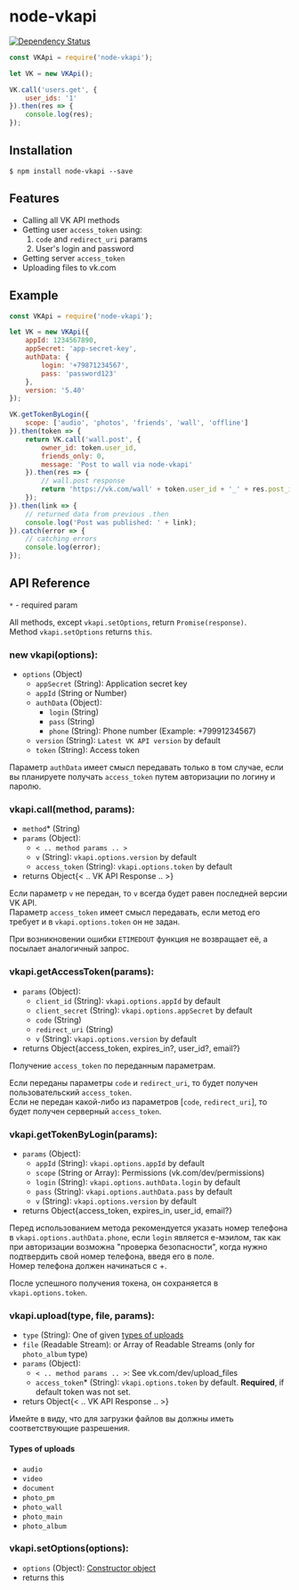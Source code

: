 # node-vkapi

[![Dependency Status](https://david-dm.org/olnaz/node-vkapi.svg)](https://david-dm.org/olnaz/node-vkapi)

```javascript
const VKApi = require('node-vkapi');

let VK = new VKApi();

VK.call('users.get', {
    user_ids: '1'
}).then(res => {
    console.log(res);
});
```

## Installation

    $ npm install node-vkapi --save
    
## Features

* Calling all VK API methods
* Getting user `access_token` using:
    1. `code` and `redirect_uri` params
    2. User's login and password
* Getting server `access_token`
* Uploading files to vk.com

## Example

```javascript
const VKApi = require('node-vkapi');

let VK = new VKApi({
    appId: 1234567890, 
    appSecret: 'app-secret-key', 
    authData: {
        login: '+79871234567', 
        pass: 'password123'
    }, 
    version: '5.40'
});

VK.getTokenByLogin({
    scope: ['audio', 'photos', 'friends', 'wall', 'offline']
}).then(token => {
    return VK.call('wall.post', {
        owner_id: token.user_id, 
        friends_only: 0, 
        message: 'Post to wall via node-vkapi'
    }).then(res => {
        // wall.post response
        return 'https://vk.com/wall' + token.user_id + '_' + res.post_id;
    });
}).then(link => {
    // returned data from previous .then
    console.log('Post was published: ' + link);
}).catch(error => {
    // catching errors
    console.log(error);
});
```

## API Reference

`*` - required param

All methods, except `vkapi.setOptions`, return `Promise(response)`.  
Method `vkapi.setOptions` returns `this`.

### new vkapi(options):
* `options` (Object)
    * `appSecret` (String): Application secret key
    * `appId` (String or Number)
    * `authData` (Object):
        * `login` (String)
        * `pass` (String)
        * `phone` (String): Phone number (Example: +79991234567)
    * `version` (String): `Latest VK API version` by default
    * `token` (String): Access token


Параметр `authData` имеет смысл передавать только в том случае, если вы планируете получать `access_token` путем авторизации по логину и паролю.

### vkapi.call(method, params):  
* `method`* (String)
* `params` (Object):
    * `< .. method params .. >`
    * `v` (String): `vkapi.options.version` by default
    * `access_token` (String): `vkapi.options.token` by default
* returns Object{< .. VK API Response .. >}

Если параметр `v` не передан, то `v` всегда будет равен последней версии VK API.  
Параметр `access_token` имеет смысл передавать, если метод его требует и в `vkapi.options.token` он не задан. 

При возникновении ошибки `ETIMEDOUT` функция не возвращает её, а посылает аналогичный запрос. 

### vkapi.getAccessToken(params):  
* `params` (Object):
    * `client_id` (String): `vkapi.options.appId` by default
    * `client_secret` (String): `vkapi.options.appSecret` by default
    * `code` (String)
    * `redirect_uri` (String)
    * `v` (String): `vkapi.options.version` by default
* returns Object{access_token, expires_in?, user_id?, email?}

Получение `access_token` по переданным параметрам. 

Если переданы параметры `code` и `redirect_uri`, то будет получен пользовательский `access_token`.  
Если не передан какой-либо из параметров [`code`, `redirect_uri`], то будет получен серверный `access_token`.

### vkapi.getTokenByLogin(params):  
* `params` (Object):
    * `appId` (String): `vkapi.options.appId` by default
    * `scope` (String or Array): Permissions (vk.com/dev/permissions)
    * `login` (String): `vkapi.options.authData.login` by default
    * `pass` (String): `vkapi.options.authData.pass` by default
    * `v` (String): `vkapi.options.version` by default
* returns Object{access_token, expires_in, user_id, email?}

Перед использованием метода рекомендуется указать номер телефона в `vkapi.options.authData.phone`, если `login` является е-мэилом, так как при авторизации возможна "проверка безопасности", когда нужно подтвердить свой номер телефона, введя его в поле.  
Номер телефона должен начинаться с +.  

После успешного получения токена, он сохраняется в `vkapi.options.token`.

### vkapi.upload(type, file, params):
* `type` (String): One of given [types of uploads](#types-of-uploads)
* `file` (Readable Stream): or Array of Readable Streams (only for `photo_album` type)
* `params` (Object):
    * `< .. method params .. >`: See vk.com/dev/upload_files
    * `access_token`* (String): `vkapi.options.token` by default. **Required**, if default token was not set.
* returs Object{< .. VK API Response .. >}

Имейте в виду, что для загрузки файлов вы должны иметь соответствующие разрешения.

#### Types of uploads
* `audio`
* `video`
* `document`
* `photo_pm`
* `photo_wall`
* `photo_main`
* `photo_album`

### vkapi.setOptions(options):  
* `options` (Object): [Constructor object](#new-vkapi-options)
* returns this
